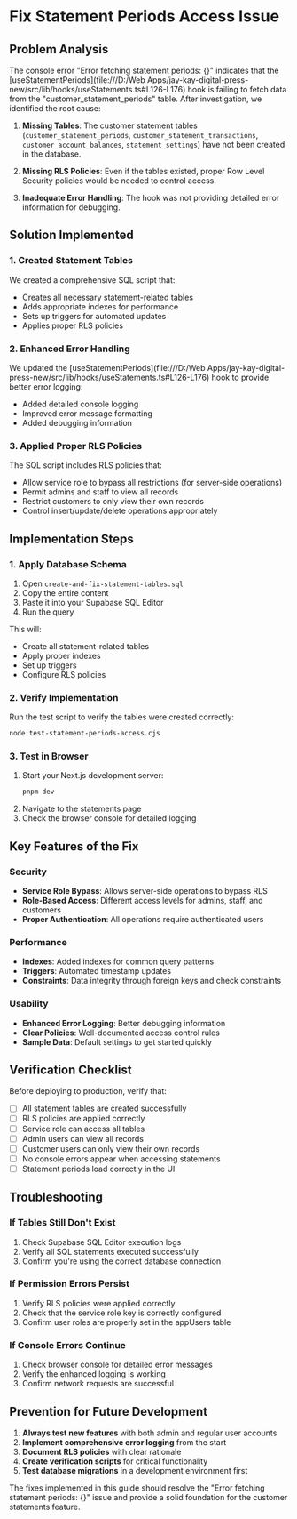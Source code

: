 # Fix Statement Periods Access Issue

## Problem Analysis

The console error "Error fetching statement periods: {}" indicates that the [useStatementPeriods](file:///D:/Web Apps/jay-kay-digital-press-new/src/lib/hooks/useStatements.ts#L126-L176) hook is failing to fetch data from the "customer_statement_periods" table. After investigation, we identified the root cause:

1. **Missing Tables**: The customer statement tables (`customer_statement_periods`, `customer_statement_transactions`, `customer_account_balances`, `statement_settings`) have not been created in the database.

2. **Missing RLS Policies**: Even if the tables existed, proper Row Level Security policies would be needed to control access.

3. **Inadequate Error Handling**: The hook was not providing detailed error information for debugging.

## Solution Implemented

### 1. Created Statement Tables
We created a comprehensive SQL script that:
- Creates all necessary statement-related tables
- Adds appropriate indexes for performance
- Sets up triggers for automated updates
- Applies proper RLS policies

### 2. Enhanced Error Handling
We updated the [useStatementPeriods](file:///D:/Web Apps/jay-kay-digital-press-new/src/lib/hooks/useStatements.ts#L126-L176) hook to provide better error logging:
- Added detailed console logging
- Improved error message formatting
- Added debugging information

### 3. Applied Proper RLS Policies
The SQL script includes RLS policies that:
- Allow service role to bypass all restrictions (for server-side operations)
- Permit admins and staff to view all records
- Restrict customers to only view their own records
- Control insert/update/delete operations appropriately

## Implementation Steps

### 1. Apply Database Schema
1. Open `create-and-fix-statement-tables.sql`
2. Copy the entire content
3. Paste it into your Supabase SQL Editor
4. Run the query

This will:
- Create all statement-related tables
- Apply proper indexes
- Set up triggers
- Configure RLS policies

### 2. Verify Implementation
Run the test script to verify the tables were created correctly:
```bash
node test-statement-periods-access.cjs
```

### 3. Test in Browser
1. Start your Next.js development server:
   ```bash
   pnpm dev
   ```
2. Navigate to the statements page
3. Check the browser console for detailed logging

## Key Features of the Fix

### Security
- **Service Role Bypass**: Allows server-side operations to bypass RLS
- **Role-Based Access**: Different access levels for admins, staff, and customers
- **Proper Authentication**: All operations require authenticated users

### Performance
- **Indexes**: Added indexes for common query patterns
- **Triggers**: Automated timestamp updates
- **Constraints**: Data integrity through foreign keys and check constraints

### Usability
- **Enhanced Error Logging**: Better debugging information
- **Clear Policies**: Well-documented access control rules
- **Sample Data**: Default settings to get started quickly

## Verification Checklist

Before deploying to production, verify that:

- [ ] All statement tables are created successfully
- [ ] RLS policies are applied correctly
- [ ] Service role can access all tables
- [ ] Admin users can view all records
- [ ] Customer users can only view their own records
- [ ] No console errors appear when accessing statements
- [ ] Statement periods load correctly in the UI

## Troubleshooting

### If Tables Still Don't Exist
1. Check Supabase SQL Editor execution logs
2. Verify all SQL statements executed successfully
3. Confirm you're using the correct database connection

### If Permission Errors Persist
1. Verify RLS policies were applied correctly
2. Check that the service role key is correctly configured
3. Confirm user roles are properly set in the appUsers table

### If Console Errors Continue
1. Check browser console for detailed error messages
2. Verify the enhanced logging is working
3. Confirm network requests are successful

## Prevention for Future Development

1. **Always test new features** with both admin and regular user accounts
2. **Implement comprehensive error logging** from the start
3. **Document RLS policies** with clear rationale
4. **Create verification scripts** for critical functionality
5. **Test database migrations** in a development environment first

The fixes implemented in this guide should resolve the "Error fetching statement periods: {}" issue and provide a solid foundation for the customer statements feature.